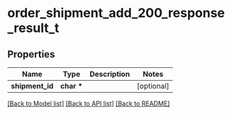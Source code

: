# order_shipment_add_200_response_result_t

## Properties
Name | Type | Description | Notes
------------ | ------------- | ------------- | -------------
**shipment_id** | **char \*** |  | [optional] 

[[Back to Model list]](../README.md#documentation-for-models) [[Back to API list]](../README.md#documentation-for-api-endpoints) [[Back to README]](../README.md)


